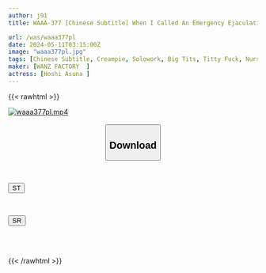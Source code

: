 ```yaml
---
author: j91
title: WAAA-377 [Chinese Subtitle] When I Called An Emergency Ejaculation Call To A Novice Nurse Who Makes A Patient Horny And Erect, She Cums Over And Over Again With A Titty Fuck, Asuna Hoshi.

url: /was/waaa377pl
date: 2024-05-11T03:15:00Z
image: "waaa377pl.jpg"
tags: [Chinese Subtitle, Creampie, Solowork, Big Tits, Titty Fuck, Nurse, Busty Fetish	]
maker: [WANZ FACTORY  ]
actress: [Hoshi Asuna ]
---
```



{{< rawhtml >}}

<div class="video" data-videoid="eAjd8XBJ69uYzaj">
    <a href="javascript:;">
        <img src="/was/waaa377pl/waaa377pl.jpg" width="WIDTH" height="HEIGHT" alt="waaa377pl.mp4" loading="lazy">
    </a>
</div>

<script type="text/javascript" src="https://j91.asia/asset/on-demand-st.js"></script>

<br>
  <link rel="stylesheet" href="https://j91.asia/asset/bs5.css">
  
  <center>
  <button class="btn btn-primary" type="button" data-bs-toggle="collapse" data-bs-target=".multi-collapse" aria-expanded="false" aria-controls="multiCollapseExample1 multiCollapseExample2"><h2>Download</h2></button></center>
</p>
<div class="row">
  <div class="col">
    <div class="collapse multi-collapse" id="multiCollapseExample1">
      <div class="card card-body">
	      	      <br>
<div class="buttons">  
<p><a href="https://streamtape.to/v/eAjd8XBJ69uYzaj" target="_blank"><button class="btn-hover color-3"><i class="fa fa-download"></i> ST</button></a></p></div>
    </div>
  </div>
</div>
  <div class="col">
    <div class="collapse multi-collapse" id="multiCollapseExample2">
      <div class="card card-body">
	      <br>
<div class="buttons">
<p><a href="https://rubystm.com/5ng9n3850dkk" target="_blank"><button class="btn-hover color-9"><i class="fa fa-download"></i> SR</button></a></p></div>
<br><br>
      </div>
    </div>
  </div>
</div>

{{< /rawhtml >}}